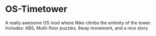 # OS-Timetower
A really awesome OS mod where Niko climbs the entirety of the tower. Includes: ABS, Multi-floor puzzles, 8way movement, and a nice story  
